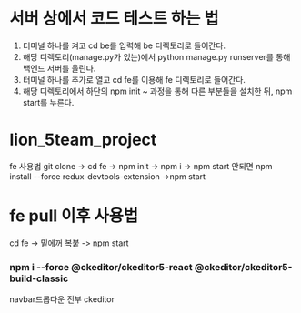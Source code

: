 # 서버 상에서 코드 테스트 하는 법

1. 터미널 하나를 켜고 cd be를 입력해 be 디렉토리로 들어간다.
2. 해당 디렉토리(manage.py가 있는)에서 python manage.py runserver를 통해 백엔드 서버를 올린다.
2. 터미널 하나를 추가로 열고 cd fe를 이용해 fe 디렉토리로 들어간다.
3. 해당 디렉토리에서 하단의 npm init ~ 과정을 통해 다른 부분들을 설치한 뒤, npm start를 누른다.


# lion_5team_project
fe 사용법
git clone -> cd fe -> npm init -> npm i -> npm start
안되면 
npm install --force redux-devtools-extension ->npm start







# fe pull 이후 사용법 
cd fe ->  밑에꺼 복붙 -> npm start 

### npm i --force @ckeditor/ckeditor5-react @ckeditor/ckeditor5-build-classic


navbar드롭다운 전부 ckeditor 